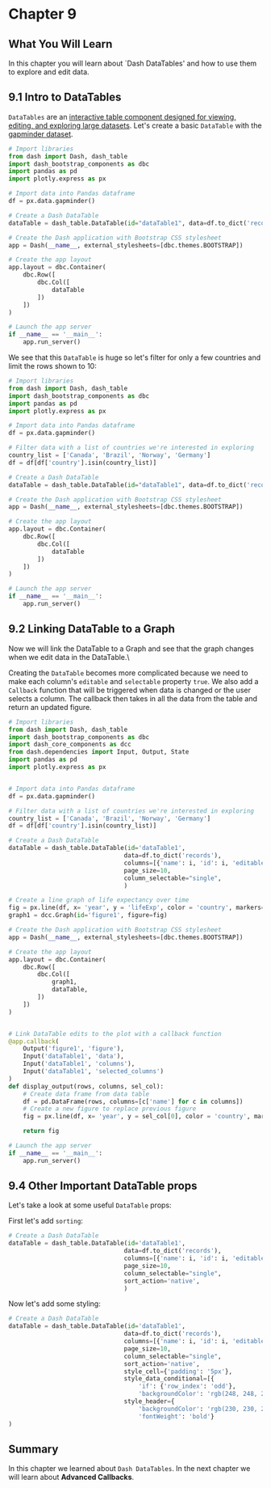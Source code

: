 # Chapter 9

## What You Will Learn
In this chapter you will learn about `Dash DataTables' and how to use them to explore and edit data.

## 9.1 Intro to DataTables
`DataTables` are an [interactive table component designed for viewing, editing, and exploring large datasets](https://dash.plotly.com/datatable).  Let's create a basic `DataTable` with the [gapminder dataset](https://www.gapminder.org/data/).

```python
# Import libraries
from dash import Dash, dash_table
import dash_bootstrap_components as dbc
import pandas as pd
import plotly.express as px

# Import data into Pandas dataframe
df = px.data.gapminder()

# Create a Dash DataTable
dataTable = dash_table.DataTable(id="dataTable1", data=df.to_dict('records'))

# Create the Dash application with Bootstrap CSS stylesheet
app = Dash(__name__, external_stylesheets=[dbc.themes.BOOTSTRAP])

# Create the app layout
app.layout = dbc.Container(
    dbc.Row([
        dbc.Col([
            dataTable
        ])
    ])
)

# Launch the app server
if __name__ == '__main__':
    app.run_server()
```

We see that this `DataTable` is huge so let's filter for only a few countries and limit the rows shown to 10:

```python
# Import libraries
from dash import Dash, dash_table
import dash_bootstrap_components as dbc
import pandas as pd
import plotly.express as px

# Import data into Pandas dataframe
df = px.data.gapminder()

# Filter data with a list of countries we're interested in exploring
country_list = ['Canada', 'Brazil', 'Norway', 'Germany']
df = df[df['country'].isin(country_list)]

# Create a Dash DataTable
dataTable = dash_table.DataTable(id="dataTable1", data=df.to_dict('records'), page_size=10)

# Create the Dash application with Bootstrap CSS stylesheet
app = Dash(__name__, external_stylesheets=[dbc.themes.BOOTSTRAP])

# Create the app layout
app.layout = dbc.Container(
    dbc.Row([
        dbc.Col([
            dataTable
        ])
    ])
)

# Launch the app server
if __name__ == '__main__':
    app.run_server()
```

## 9.2 Linking DataTable to a Graph

Now we will link the DataTable to a Graph and see that the graph changes when we edit data in the DataTable.\

Creating the `DataTable` becomes more complicated because we need to make each column's `editable` and `selectable` property `true`.  We also add a `Callback` function that will be triggered when data is changed or the user selects a column.  The callback then takes in all the data from the table and return an updated figure.

```python
# Import libraries
from dash import Dash, dash_table
import dash_bootstrap_components as dbc
import dash_core_components as dcc
from dash.dependencies import Input, Output, State
import pandas as pd
import plotly.express as px


# Import data into Pandas dataframe
df = px.data.gapminder()

# Filter data with a list of countries we're interested in exploring
country_list = ['Canada', 'Brazil', 'Norway', 'Germany']
df = df[df['country'].isin(country_list)]

# Create a Dash DataTable
dataTable = dash_table.DataTable(id='dataTable1', 
                                data=df.to_dict('records'), 
                                columns=[{'name': i, 'id': i, 'editable':True, 'selectable':True} for i in df.columns],
                                page_size=10,
                                column_selectable="single",
                                )

# Create a line graph of life expectancy over time
fig = px.line(df, x= 'year', y = 'lifeExp', color = 'country', markers=True)
graph1 = dcc.Graph(id='figure1', figure=fig)

# Create the Dash application with Bootstrap CSS stylesheet
app = Dash(__name__, external_stylesheets=[dbc.themes.BOOTSTRAP])

# Create the app layout
app.layout = dbc.Container(
    dbc.Row([
        dbc.Col([
            graph1,
            dataTable,
        ])
    ])
)


# Link DataTable edits to the plot with a callback function
@app.callback(
    Output('figure1', 'figure'),
    Input('dataTable1', 'data'),
    Input('dataTable1', 'columns'),
    Input('dataTable1', 'selected_columns')
)
def display_output(rows, columns, sel_col):
    # Create data frame from data table 
    df = pd.DataFrame(rows, columns=[c['name'] for c in columns])
    # Create a new figure to replace previous figure
    fig = px.line(df, x= 'year', y = sel_col[0], color = 'country', markers=True)

    return fig

# Launch the app server
if __name__ == '__main__':
    app.run_server()
```

## 9.4 Other Important DataTable props

Let's take a look at some useful `DataTable` props:

First let's add `sorting`:
```python
# Create a Dash DataTable
dataTable = dash_table.DataTable(id='dataTable1', 
                                data=df.to_dict('records'), 
                                columns=[{'name': i, 'id': i, 'editable':True, 'selectable':True} for i in df.columns],
                                page_size=10,
                                column_selectable="single",
                                sort_action='native',
                                )
```

Now let's add some styling:

```python
# Create a Dash DataTable
dataTable = dash_table.DataTable(id='dataTable1', 
                                data=df.to_dict('records'), 
                                columns=[{'name': i, 'id': i, 'editable':True, 'selectable':True} for i in df.columns],
                                page_size=10,
                                column_selectable="single",
                                sort_action='native',
                                style_cell={'padding': '5px'},
                                style_data_conditional=[{
                                    'if': {'row_index': 'odd'},
                                    'backgroundColor': 'rgb(248, 248, 248)'}],
                                style_header={
                                    'backgroundColor': 'rgb(230, 230, 230)',
                                    'fontWeight': 'bold'}
)
```




## Summary
In this chapter we learned about `Dash DataTables`.  In the next chapter we will learn about **Advanced Callbacks**.
